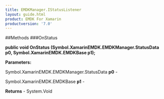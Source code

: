 ```yaml
---
title: EMDKManager.IStatusListener
layout: guide.html
product: EMDK For Xamarin 
productversion: '7.0' 
---
```


    

##Methods
###OnStatus

**public void OnStatus (Symbol.XamarinEMDK.EMDKManager.StatusData p0, Symbol.XamarinEMDK.EMDKBase p1);**


        

**Parameters:**

Symbol.XamarinEMDK.EMDKManager.StatusData **p0**  - 
        

Symbol.XamarinEMDK.EMDKBase **p1**  - 
        

**Returns** - System.Void

